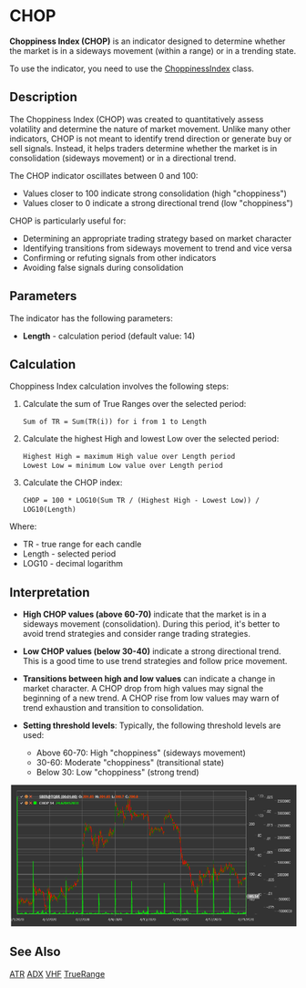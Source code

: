 # CHOP

**Choppiness Index (CHOP)** is an indicator designed to determine whether the market is in a sideways movement (within a range) or in a trending state.

To use the indicator, you need to use the [ChoppinessIndex](xref:StockSharp.Algo.Indicators.ChoppinessIndex) class.

## Description

The Choppiness Index (CHOP) was created to quantitatively assess volatility and determine the nature of market movement. Unlike many other indicators, CHOP is not meant to identify trend direction or generate buy or sell signals. Instead, it helps traders determine whether the market is in consolidation (sideways movement) or in a directional trend.

The CHOP indicator oscillates between 0 and 100:
- Values closer to 100 indicate strong consolidation (high "choppiness")
- Values closer to 0 indicate a strong directional trend (low "choppiness")

CHOP is particularly useful for:
- Determining an appropriate trading strategy based on market character
- Identifying transitions from sideways movement to trend and vice versa
- Confirming or refuting signals from other indicators
- Avoiding false signals during consolidation

## Parameters

The indicator has the following parameters:
- **Length** - calculation period (default value: 14)

## Calculation

Choppiness Index calculation involves the following steps:

1. Calculate the sum of True Ranges over the selected period:
   ```
   Sum of TR = Sum(TR(i)) for i from 1 to Length
   ```

2. Calculate the highest High and lowest Low over the selected period:
   ```
   Highest High = maximum High value over Length period
   Lowest Low = minimum Low value over Length period
   ```

3. Calculate the CHOP index:
   ```
   CHOP = 100 * LOG10(Sum TR / (Highest High - Lowest Low)) / LOG10(Length)
   ```

Where:
- TR - true range for each candle
- Length - selected period
- LOG10 - decimal logarithm

## Interpretation

- **High CHOP values (above 60-70)** indicate that the market is in a sideways movement (consolidation). During this period, it's better to avoid trend strategies and consider range trading strategies.

- **Low CHOP values (below 30-40)** indicate a strong directional trend. This is a good time to use trend strategies and follow price movement.

- **Transitions between high and low values** can indicate a change in market character. A CHOP drop from high values may signal the beginning of a new trend. A CHOP rise from low values may warn of trend exhaustion and transition to consolidation.

- **Setting threshold levels**: Typically, the following threshold levels are used:
  - Above 60-70: High "choppiness" (sideways movement)
  - 30-60: Moderate "choppiness" (transitional state)
  - Below 30: Low "choppiness" (strong trend)

![indicator_choppiness_index](../../../../images/indicator_choppiness_index.png)

## See Also

[ATR](atr.md)
[ADX](adx.md)
[VHF](vhf.md)
[TrueRange](true_range.md)